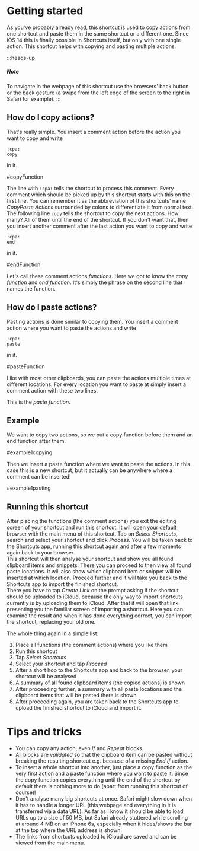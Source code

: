 # Getting started

As you've probably already read, this shortcut is used to copy actions from one shortcut and paste them in the same shortcut or a different one. Since iOS 14 this is finally possible in Shortcuts itself, but only with one single action. This shortcut helps with copying and pasting multiple actions.

:::heads-up
##### Note
To navigate in the webpage of this shortcut use the browsers' back button or the back gesture (a swipe from the left edge of the screen to the right in Safari for example).
:::

## How do I copy actions?
That's really simple. You insert a comment action before the action you want to copy and write
```
:cpa:
copy
```
in it.

#copyFunction

The line with `:cpa:` tells the shortcut to process this comment. Every comment which should be picked up by this shortcut starts with this on the first line. You can remember it as the abbreviation of this shortcuts' name _CopyPaste Actions_ surrounded by colons to differentiate it from normal text.  
The following line `copy` tells the shortcut to copy the next actions. How many? All of them until the end of the shortcut. If you don't want that, then you insert another comment after the last action you want to copy and write
```
:cpa:
end
```
in it.

#endFunction

Let's call these comment actions _functions_. Here we got to know the _copy function_ and _end function_. It's simply the phrase on the second line that names the function.

## How do I paste actions?
Pasting actions is done similar to copying them. You insert a comment action where you want to paste the actions and write
```
:cpa:
paste
```
in it.

#pasteFunction

Like with most other clipboards, you can paste the actions multiple times at different locations. For every location you want to paste at simply insert a comment action with these two lines.

This is the _paste function_.

## Example
We want to copy two actions, so we put a copy function before them and an end function after them.

#example1copying

Then we insert a paste function where we want to paste the actions. In this case this is a new shortcut, but it actually can be anywhere where a comment can be inserted!

#example1pasting


## Running this shortcut
After placing the functions (the comment actions) you exit the editing screen of your shortcut and run this shortcut. It will open your default browser with the main menu of this shortcut. Tap on _Select Shortcuts_, search and select your shortcut and click _Process_. You will be taken back to the Shortcuts app, running this shortcut again and after a few moments again back to your browser.  
This shortcut will then analyse your shortcut and show you all found clipboard items and snippets. There you can proceed to then view all found paste locations. It will also show which clipboard item or snippet will be inserted at which location. Proceed further and it will take you back to the Shortcuts app to import the finished shortcut.  
There you have to tap _Create Link_ on the prompt asking if the shortcut should be uploaded to iCloud, because the only way to import shortcuts currently is by uploading them to iCloud. After that it will open that link presenting you the familiar screen of importing a shortcut. Here you can examine the result and when it has done everything correct, you can import the shortcut, replacing your old one.

The whole thing again in a simple list:
1. Place all functions (the comment actions) where you like them
2. Run this shortcut
3. Tap _Select Shortcuts_
4. Select your shortcut and tap _Proceed_
5. After a short hop to the Shortcuts app and back to the browser, your shortcut will be analysed
6. A summary of all found clipboard items (the copied actions) is shown
7. After proceeding further, a summary with all paste locations and the clipboard items that will be pasted there is shown
8. After proceeding again, you are taken back to the Shortcuts app to upload the finished shortcut to iCloud and import it.

# Tips and tricks

* You can copy any action, even _If_ and _Repeat_ blocks.
* All blocks are _validated_ so that the clipboard item can be pasted without breaking the resulting shortcut e.g. because of a missing _End If_ action.
* To insert a whole shortcut into another, just place a copy function as the very first action and a paste function where you want to paste it. Since the copy function copies everything until the end of the shortcut by default there is nothing more to do (apart from running this shortcut of course)!
* Don't analyse many big shortcuts at once. Safari might slow down when it has to handle a longer URL (this webpage and everything in it is transferred via a data URL). As far as I know it should be able to load URLs up to a size of 50 MB, but Safari already stuttered while scrolling at around 4 MB on an iPhone 6s, especially when it hides/shows the bar at the top where the URL address is shown.
* The links from shortcuts uploaded to iCloud are saved and can be viewed from the main menu.
